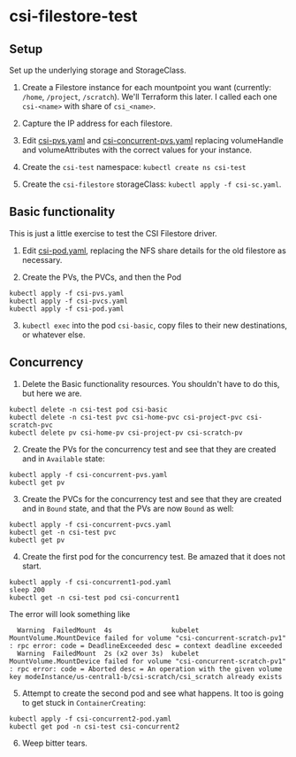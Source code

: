 csi-filestore-test
==================

Setup
------------------

Set up the underlying storage and StorageClass.

1. Create a Filestore instance for each mountpoint you want (currently:
   `/home`, `/project`, `/scratch`).  We'll Terraform this later.  I
   called each one `csi-<name>` with share of `csi_<name>`.
   
2. Capture the IP address for each filestore.

3. Edit [csi-pvs.yaml](csi-pvs.yaml) and
   [csi-concurrent-pvs.yaml](csi-concurrent-pvs.yaml) replacing
   volumeHandle and volumeAttributes with the correct values for your
   instance.
   
4. Create the `csi-test` namespace: `kubectl create ns csi-test`
   
5. Create the `csi-filestore` storageClass: `kubectl apply -f csi-sc.yaml`.


Basic functionality
-------------------

This is just a little exercise to test the CSI Filestore driver.

1. Edit [csi-pod.yaml](csi-pod.yaml), replacing the NFS share details
   for the old filestore as necessary.
   
2. Create the PVs, the PVCs, and then the Pod
```
kubectl apply -f csi-pvs.yaml
kubectl apply -f csi-pvcs.yaml	
kubectl apply -f csi-pod.yaml
```
   
3. `kubectl exec` into the pod `csi-basic`, copy files to their new
   destinations, or whatever else.

Concurrency
-----------

1. Delete the Basic functionality resources.  You shouldn't have to do
   this, but here we are.
```
kubectl delete -n csi-test pod csi-basic
kubectl delete -n csi-test pvc csi-home-pvc csi-project-pvc csi-scratch-pvc
kubectl delete pv csi-home-pv csi-project-pv csi-scratch-pv
```
   
2. Create the PVs for the concurrency test and see that they are created and
   in `Available` state:
```
kubectl apply -f csi-concurrent-pvs.yaml
kubectl get pv
```

3. Create the PVCs for the concurrency test and see that they are created and
   in `Bound` state, and that the PVs are now `Bound` as well:
```
kubectl apply -f csi-concurrent-pvcs.yaml
kubectl get -n csi-test pvc
kubectl get pv
```

4. Create the first pod for the concurrency test.  Be amazed that it does not start.
```
kubectl apply -f csi-concurrent1-pod.yaml
sleep 200
kubectl get -n csi-test pod csi-concurrent1
```

The error will look something like

```
  Warning  FailedMount  4s               kubelet            MountVolume.MountDevice failed for volume "csi-concurrent-scratch-pv1" : rpc error: code = DeadlineExceeded desc = context deadline exceeded
  Warning  FailedMount  2s (x2 over 3s)  kubelet            MountVolume.MountDevice failed for volume "csi-concurrent-scratch-pv1" : rpc error: code = Aborted desc = An operation with the given volume key modeInstance/us-central1-b/csi-scratch/csi_scratch already exists
```
   
5. Attempt to create the second pod and see what happens.  It too is going to get
   stuck in `ContainerCreating`:
```
kubectl apply -f csi-concurrent2-pod.yaml
kubectl get pod -n csi-test csi-concurrent2
```
   
6. Weep bitter tears.
